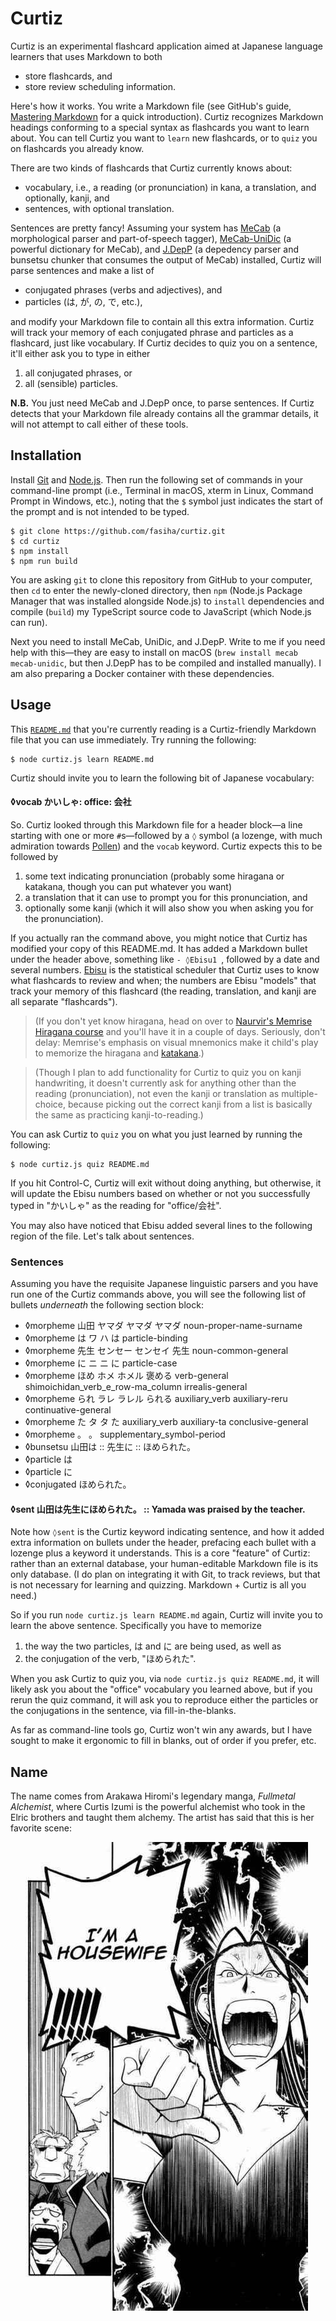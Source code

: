 # Curtiz

Curtiz is an experimental flashcard application aimed at Japanese language learners that uses Markdown to both
- store flashcards, and
- store review scheduling information.

Here's how it works. You write a Markdown file (see GitHub's guide, [Mastering Markdown](https://guides.github.com/features/mastering-markdown/) for a quick introduction). Curtiz recognizes Markdown headings conforming to a special syntax as flashcards you want to learn about. You can tell Curtiz you want to `learn` new flashcards, or to `quiz` you on flashcards you already know.

There are two kinds of flashcards that Curtiz currently knows about:
- vocabulary, i.e., a reading (or pronunciation) in kana, a translation, and optionally, kanji, and
- sentences, with optional translation.

Sentences are pretty fancy! Assuming your system has [MeCab](https://taku910.github.io/mecab/) (a morphological parser and part-of-speech tagger), [MeCab-UniDic](https://osdn.net/projects/unidic/) (a powerful dictionary for MeCab), and [J.DepP](http://www.tkl.iis.u-tokyo.ac.jp/~ynaga/jdepp/) (a depedency parser and bunsetsu chunker that consumes the output of MeCab) installed, Curtiz will parse sentences and make a list of
- conjugated phrases (verbs and adjectives), and
- particles (は, が, の, で, etc.),

and modify your Markdown file to contain all this extra information. Curtiz will track your memory of each conjugated phrase and particles as a flashcard, just like vocabulary. If Curtiz decides to quiz you on a sentence, it'll either ask you to type in either
1. all conjugated phrases, or
1. all (sensible) particles.

**N.B.** You just need MeCab and J.DepP once, to parse sentences. If Curtiz detects that your Markdown file already contains all the grammar details, it will not attempt to call either of these tools.

## Installation

Install [Git](https://git-scm.com/) and [Node.js](https://nodejs.org/). Then run the following set of commands in your command-line prompt  (i.e., Terminal in macOS, xterm in Linux, Command Prompt in Windows, etc.), noting that the `$` symbol just indicates the start of the prompt and is not intended to be typed.
```
$ git clone https://github.com/fasiha/curtiz.git
$ cd curtiz
$ npm install
$ npm run build
```
You are asking `git` to clone this repository from GitHub to your computer, then `cd` to enter the newly-cloned directory, then `npm` (Node.js Package Manager that was installed alongside Node.js) to `install` dependencies and compile (`build`) my TypeScript source code to JavaScript (which Node.js can run).

Next you need to install MeCab, UniDic, and J.DepP. Write to me if you need help with this—they are easy to install on macOS (`brew install mecab mecab-unidic`, but then J.DepP has to be compiled and installed manually). I am also preparing a Docker container with these dependencies.

## Usage
This [`README.md`](README.md) that you're currently reading is a Curtiz-friendly Markdown file that you can use immediately. Try running the following:
```
$ node curtiz.js learn README.md
```
Curtiz should invite you to learn the following bit of Japanese vocabulary:

#### ◊vocab かいしゃ: office: 会社

So. Curtiz looked through this Markdown file for a header block—a line starting with one or more `#`s—followed by a `◊` symbol (a lozenge, with much admiration towards [Pollen](https://docs.racket-lang.org/pollen/pollen-command-syntax.html#%28part._the-lozenge%29)) and the `vocab` keyword. Curtiz expects this to be followed by
1. some text indicating pronunciation (probably some hiragana or katakana, though you can put whatever you want)
2. a translation that it can use to prompt you for this pronunciation, and
3. optionally some kanji (which it will also show you when asking you for the pronunciation).

If you actually ran the command above, you might notice that Curtiz has modified your copy of this README.md. It has added a Markdown bullet under the header above, something like `- ◊Ebisu1 `, followed by a date and several numbers. [Ebisu](https://fasiha.github.io/ebisu/) is the statistical scheduler that Curtiz uses to know what flashcards to review and when; the numbers are Ebisu "models" that track your memory of this flashcard (the reading, translation, and kanji are all separate "flashcards").

> (If you don't yet know hiragana, head on over to [Naurvir's Memrise Hiragana course](https://www.memrise.com/course/43833/hiragana-2/) and you'll have it in a couple of days. Seriously, don't delay: Memrise's emphasis on visual mnemonics make it child's play to memorize the hiragana and [katakana](https://www.memrise.com/course/43875/katakana-2/).)

> (Though I plan to add functionality for Curtiz to quiz you on kanji handwriting, it doesn't currently ask for anything other than the reading (pronunciation), not even the kanji or translation as multiple-choice, because picking out the correct kanji from a list is basically the same as practicing kanji-to-reading.)

You can ask Curtiz to `quiz` you on what you just learned by running the following:
```
$ node curtiz.js quiz README.md
```
If you hit Control-C, Curtiz will exit without doing anything, but otherwise, it will update the Ebisu numbers based on whether or not you successfully typed in "かいしゃ" as the reading for "office/会社".

You may also have noticed that Ebisu added several lines to the following region of the file. Let's talk about sentences.

### Sentences
Assuming you have the requisite Japanese linguistic parsers and you have run one of the Curtiz commands above, you will see the following list of bullets *underneath* the following section block:
- ◊morpheme 山田	ヤマダ	ヤマダ	ヤマダ	noun-proper-name-surname		
- ◊morpheme は	ワ	ハ	は	particle-binding		
- ◊morpheme 先生	センセー	センセイ	先生	noun-common-general		
- ◊morpheme に	ニ	ニ	に	particle-case		
- ◊morpheme ほめ	ホメ	ホメル	褒める	verb-general	shimoichidan_verb_e_row-ma_column	irrealis-general
- ◊morpheme られ	ラレ	ラレル	られる	auxiliary_verb	auxiliary-reru	continuative-general
- ◊morpheme た	タ	タ	た	auxiliary_verb	auxiliary-ta	conclusive-general
- ◊morpheme 。			。	supplementary_symbol-period		
- ◊bunsetsu 山田は :: 先生に :: ほめられた。
- ◊particle は
- ◊particle に
- ◊conjugated ほめられた。

#### ◊sent 山田は先生にほめられた。 :: Yamada was praised by the teacher.

Note how `◊sent` is the Curtiz keyword indicating sentence, and how it added extra information on bullets under the header, prefacing each bullet with a lozenge plus a keyword it understands. This is a core "feature" of Curtiz: rather than an external database, your human-editable Markdown file is its only database. (I do plan on integrating it with Git, to track reviews, but that is not necessary for learning and quizzing. Markdown + Curtiz is all you need.)

So if you run `node curtiz.js learn README.md` again, Curtiz will invite you to learn the above sentence. Specifically you have to memorize
1. the way the two particles, は and に are being used, as well as
2. the conjugation of the verb, "ほめられた".

When you ask Curtiz to quiz you, via `node curtiz.js quiz README.md`, it will likely ask you about the "office" vocabulary you learned above, but if you rerun the quiz command, it will ask you to reproduce either the particles or the conjugations in the sentence, via fill-in-the-blanks.

As far as command-line tools go, Curtiz won't win any awards, but I have sought to make it ergonomic to fill in blanks, out of order if you prefer, etc.

## Name
The name comes from Arakawa Hiromi's legendary manga, *Fullmetal Alchemist*, where Curtis Izumi is the powerful alchemist who took in the Elric brothers and taught them alchemy. The artist has said that this is her favorite scene:

![Curtis Izumi, from Fullmetal Alchemist manga, by Hiromi Arakawa. "I am a housewife!"](izumi.jpg)
